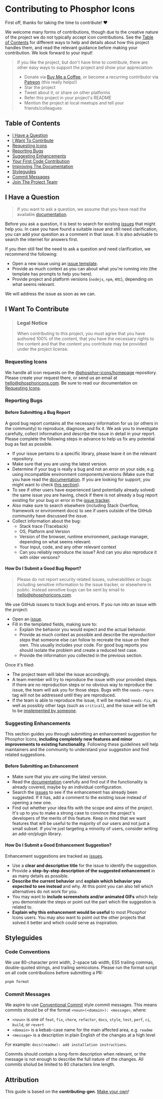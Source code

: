 <!-- omit in toc -->

# Contributing to Phosphor Icons

First off, thanks for taking the time to contribute! ❤️

We welcome many forms of contributions, though due to the creative nature of the project we do not typically accept icon contributions. See the [Table of Contents](#table-of-contents) for different ways to help and details about how this project handles them, and read the relevant guidance before making your contribution. We look forward to your input!

> If you like the project, but don't have time to contribute, there are other easy ways to support the project and show your appreciation:
>
> - Donate via [Buy Me a Coffee](https://www.buymeacoffee.com/phosphoricons), or become a recurring contributor via [Patreon](https://patreon.com/phosphoricons) (this really helps!)
> - Star the project
> - Tweet about it, or share on other platforms
> - Refer this project in your project's README
> - Mention the project at local meetups and tell your friends/colleagues

<!-- omit in toc -->

## Table of Contents

- [I Have a Question](#i-have-a-question)
- [I Want To Contribute](#i-want-to-contribute)
- [Requesting Icons](#requesting-icons)
- [Reporting Bugs](#reporting-bugs)
- [Suggesting Enhancements](#suggesting-enhancements)
- [Your First Code Contribution](#your-first-code-contribution)
- [Improving The Documentation](#improving-the-documentation)
- [Styleguides](#styleguides)
- [Commit Messages](#commit-messages)
- [Join The Project Team](#join-the-project-team)

## I Have a Question

> If you want to ask a question, we assume that you have read the available [documentation](https://github.com/phosphor-icons/swift/blob/master/README.md).

Before you ask a question, it is best to search for existing [issues](https://github.com/phosphor-icons/swift/issues) that might help you. In case you have found a suitable issue and still need clarification, you can add your question as a comment in that issue. It is also advisable to search the internet for answers first.

If you then still feel the need to ask a question and need clarification, we recommend the following:

- Open a new issue using an [issue template](https://github.com/phosphor-icons/swift/issues/new/choose).
- Provide as much context as you can about what you're running into (the template has prompts to help you here).
- Provide project and platform versions (`nodejs`, `npm`, etc), depending on what seems relevant.

We will address the issue as soon as we can.

## I Want To Contribute

> ### Legal Notice <!-- omit in toc -->
>
> When contributing to this project, you must agree that you have authored 100% of the content, that you have the necessary rights to the content and that the content you contribute may be provided under the project license.

### Requesting Icons

We handle all icon requests on the [@phosphor-icons/homepage](https://github.com/phosphor-icons/homepage) repository. Please create your request there, or send us an email at [hello@phosphoricons.com](mailto:hello@phosphoricons.com?cc=friedtm@gmail.com&subject=Icon%20Request). Be sure to read our documentation on [Requesting Icons](https://github.com/phosphor-icons/homepage/blob/master/CONTRIBUTING.md#requesting-icons).

### Reporting Bugs

<!-- omit in toc -->

#### Before Submitting a Bug Report

A good bug report contains all the necessary information for us (or others in the community) to reproduce, diagnose, and fix it. We ask you to investigate carefully, collect information and describe the issue in detail in your report. Please complete the following steps in advance to help us fix any potential bug as fast as possible.

- If your issue pertains to a specific library, please leave it on the relevant repository.
- Make sure that you are using the latest version.
- Determine if your bug is really a bug and not an error on your side, e.g. using incompatible environment components/versions (Make sure that you have read the [documentation](https://github.com/phosphor-icons/swift/blob/master/README.md). If you are looking for support, you might want to check [this section](#i-have-a-question)).
- To see if other users have experienced (and potentially already solved) the same issue you are having, check if there is not already a bug report existing for your bug or error in the [issue tracker](https://github.com/phosphor-icons/core/issues?q=label%3Abug).
- Also make sure to search elsewhere (including Stack Overflow, framework or environment docs) to see if users outside of the GitHub community have discussed the issue.
- Collect information about the bug:
  - Stack trace (Traceback)
  - OS, Platform and Version
  - Version of the browser, runtime environment, package manager, depending on what seems relevant.
  - Your input, code, and any other relevant context
  - Can you reliably reproduce the issue? And can you also reproduce it with older versions?

<!-- omit in toc -->

#### How Do I Submit a Good Bug Report?

> Please do not report security related issues, vulnerabilities or bugs including sensitive information to the issue tracker, or elsewhere in public. Instead sensitive bugs can be sent by email to [hello@phosphoricons.com](mailto:hello@phosphoricons.com?cc=friedtm@gmail.com&subject=Phosphor%20Security%20Vulnerability).

<!-- You may add a PGP key to allow the messages to be sent encrypted as well. -->

We use GitHub issues to track bugs and errors. If you run into an issue with the project:

- Open an [issue](https://github.com/phosphor-icons/swift/issues/new?assignees=rektdeckard&labels=bug&projects=&template=bug_report.md&title=).
- Fill in the templated fields, making sure to:
  - Explain the behavior you would expect and the actual behavior.
  - Provide as much context as possible and describe the _reproduction steps_ that someone else can follow to recreate the issue on their own. This usually includes your code. For good bug reports you should isolate the problem and create a reduced test case.
  - Provide the information you collected in the previous section.

Once it's filed:

- The project team will label the issue accordingly.
- A team member will try to reproduce the issue with your provided steps. If there are no reproduction steps or no obvious way to reproduce the issue, the team will ask you for those steps. Bugs with the `needs-repro` tag will not be addressed until they are reproduced.
- If the team is able to reproduce the issue, it will be marked `needs-fix`, as well as possibly other tags (such as `critical`), and the issue will be left to be [implemented by someone](#your-first-code-contribution).

<!-- You might want to create an issue template for bugs and errors that can be used as a guide and that defines the structure of the information to be included. If you do so, reference it here in the description. -->

### Suggesting Enhancements

This section guides you through submitting an enhancement suggestion for Phosphor Icons, **including completely new features and minor improvements to existing functionality**. Following these guidelines will help maintainers and the community to understand your suggestion and find related suggestions.

<!-- omit in toc -->

#### Before Submitting an Enhancement

- Make sure that you are using the latest version.
- Read the [documentation](https://github.com/phosphor-icons/swift/blob/master/README.md) carefully and find out if the functionality is already covered, maybe by an individual configuration.
- Search the [issues](https://github.com/phosphor-icons/swift/issues) to see if the enhancement has already been suggested. If it has, add a comment to the existing issue instead of opening a new one.
- Find out whether your idea fits with the scope and aims of the project. It's up to you to make a strong case to convince the project's developers of the merits of this feature. Keep in mind that we want features that will be useful to the majority of our users and not just a small subset. If you're just targeting a minority of users, consider writing an add-on/plugin library.

<!-- omit in toc -->

#### How Do I Submit a Good Enhancement Suggestion?

Enhancement suggestions are tracked as [issues](https://github.com/phosphor-icons/swift/issues).

- Use a **clear and descriptive title** for the issue to identify the suggestion.
- Provide a **step-by-step description of the suggested enhancement** in as many details as possible.
- **Describe the current behavior** and **explain which behavior you expected to see instead** and why. At this point you can also tell which alternatives do not work for you.
- You may want to **include screenshots and/or animated GIFs** which help you demonstrate the steps or point out the part which the suggestion is related to.
- **Explain why this enhancement would be useful** to most Phosphor Icons users. You may also want to point out the other projects that solved it better and which could serve as inspiration.

<!-- ### Your First Code Contribution -->

<!-- TODO
include Setup of env, IDE and typical getting started instructions?

-->

<!-- ### Improving The Documentation -->

<!-- If you see something that can be improved in our documentation, -->

## Styleguides

### Code Conventions

We use 80-character print width, 2-space tab width, ES5 trailing commas, double-quoted strings, and trailing semicolons. Please run the format script on all code contributions before submitting a PR:

```sh
pnpm format
```

### Commit Messages

We aspire to use [Conventional Commit](https://www.conventionalcommits.org/en/v1.0.0/#specification) style commit messages. This means commits should be of the format `<noun>(<domain>): <message>`, where:

- `<noun>` is one of `feat`, `fix`, `chore`, `refactor`, `docs`, `style`, `test`, `perf`, `ci`, `build`, or `revert`
- `<domain>` is a kebab-case name for the main affected area, e.g. `readme`
- `<message>` is a description in plain English of the changes at a high level

For example: `docs(readme): add installation instructions`.

Commits should contain a long-form description when relevant, or the message is not enough to describe the full nature of the changes. All commits sholud be limited to 80 characters line length.

<!-- omit in toc -->

## Attribution

This guide is based on the **contributing-gen**. [Make your own](https://github.com/bttger/contributing-gen)!
